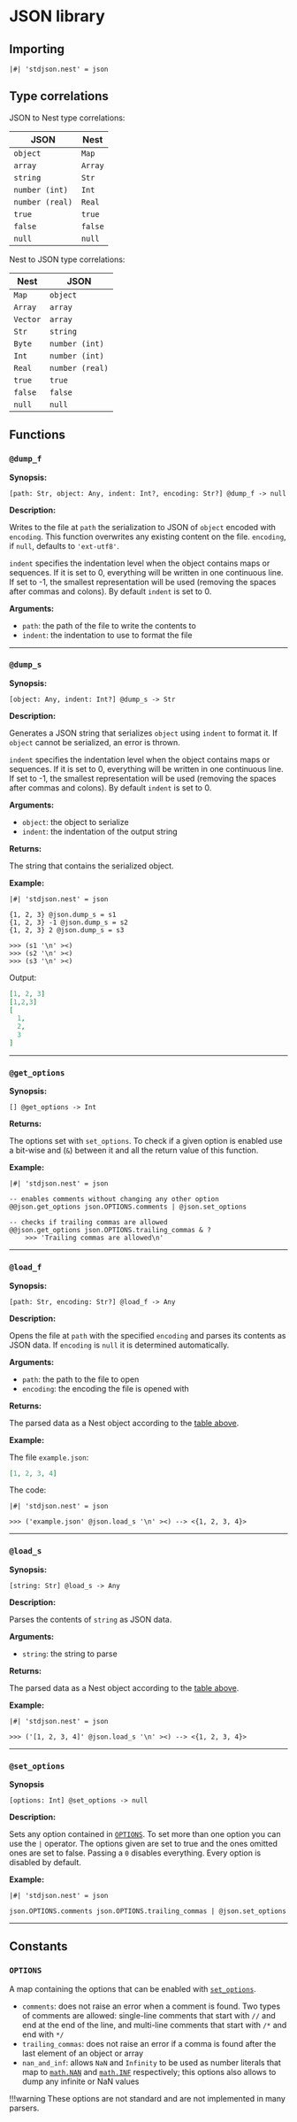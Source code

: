 # JSON library

## Importing

```nest
|#| 'stdjson.nest' = json
```

## Type correlations

JSON to Nest type correlations:

| JSON            | Nest    |
| --------------- | ------- |
| `object`        | `Map`   |
| `array`         | `Array` |
| `string`        | `Str`   |
| `number (int)`  | `Int`   |
| `number (real)` | `Real`  |
| `true`          | `true`  |
| `false`         | `false` |
| `null`          | `null`  |

Nest to JSON type correlations:

| Nest     | JSON            |
| -------- | --------------- |
| `Map`    | `object`        |
| `Array`  | `array`         |
| `Vector` | `array`         |
| `Str`    | `string`        |
| `Byte`   | `number (int)`  |
| `Int`    | `number (int)`  |
| `Real`   | `number (real)` |
| `true`   | `true`          |
| `false`  | `false`         |
| `null`   | `null`          |

## Functions

### `@dump_f`

**Synopsis:**

```nest
[path: Str, object: Any, indent: Int?, encoding: Str?] @dump_f -> null
```

**Description:**

Writes to the file at `path` the serialization to JSON of `object` encoded with
`encoding`. This function overwrites any existing content on the file.
`encoding`, if `null`, defaults to `'ext-utf8'`.

`indent` specifies the indentation level when the object contains maps or
sequences. If it is set to 0, everything will be written in one continuous line.
If set to -1, the smallest representation will be used (removing the spaces
after commas and colons). By default `indent` is set to 0.

**Arguments:**

- `path`: the path of the file to write the contents to
- `indent`: the indentation to use to format the file

---

### `@dump_s`

**Synopsis:**

```nest
[object: Any, indent: Int?] @dump_s -> Str
```

**Description:**

Generates a JSON string that serializes `object` using `indent` to format it.
If `object` cannot be serialized, an error is thrown.

`indent` specifies the indentation level when the object contains maps or
sequences. If it is set to 0, everything will be written in one continuous line.
If set to -1, the smallest representation will be used (removing the spaces
after commas and colons).
By default `indent` is set to 0.

**Arguments:**

- `object`: the object to serialize
- `indent`: the indentation of the output string

**Returns:**

The string that contains the serialized object.

**Example:**

```nest
|#| 'stdjson.nest' = json

{1, 2, 3} @json.dump_s = s1
{1, 2, 3} -1 @json.dump_s = s2
{1, 2, 3} 2 @json.dump_s = s3

>>> (s1 '\n' ><)
>>> (s2 '\n' ><)
>>> (s3 '\n' ><)
```

Output:

```json
[1, 2, 3]
[1,2,3]
[
  1,
  2,
  3
]
```

---

### `@get_options`

**Synopsis:**

```nest
[] @get_options -> Int
```

**Returns:**

The options set with `set_options`. To check if a given option is enabled use
a bit-wise and (`&`) between it and all the return value of this function.

**Example:**

```nest
|#| 'stdjson.nest' = json

-- enables comments without changing any other option
@@json.get_options json.OPTIONS.comments | @json.set_options

-- checks if trailing commas are allowed
@@json.get_options json.OPTIONS.trailing_commas & ?
    >>> 'Trailing commas are allowed\n'
```

---

### `@load_f`

**Synopsis:**

```nest
[path: Str, encoding: Str?] @load_f -> Any
```

**Description:**

Opens the file at `path` with the specified `encoding` and parses its contents
as JSON data. If `encoding` is `null` it is determined automatically.

**Arguments:**

- `path`: the path to the file to open
- `encoding`: the encoding the file is opened with

**Returns:**

The parsed data as a Nest object according to the
[table above](#type-correlations).

**Example:**

The file `example.json`:

```json
[1, 2, 3, 4]
```

The code:

```nest
|#| 'stdjson.nest' = json

>>> ('example.json' @json.load_s '\n' ><) --> <{1, 2, 3, 4}>
```

---

### `@load_s`

**Synopsis:**

```nest
[string: Str] @load_s -> Any
```

**Description:**

Parses the contents of `string` as JSON data.

**Arguments:**

- `string`: the string to parse

**Returns:**

The parsed data as a Nest object according to the
[table above](#type-correlations).

**Example:**

```nest
|#| 'stdjson.nest' = json

>>> ('[1, 2, 3, 4]' @json.load_s '\n' ><) --> <{1, 2, 3, 4}>
```

---

### `@set_options`

**Synopsis**

`[options: Int] @set_options -> null`

**Description:**

Sets any option contained in [`OPTIONS`](#options).
To set more than one option you can use the `|` operator. The options given are
set to true and the ones omitted ones are set to false. Passing a `0` disables
everything. Every option is disabled by default.

**Example:**

```nest
|#| 'stdjson.nest' = json

json.OPTIONS.comments json.OPTIONS.trailing_commas | @json.set_options
```

---

## Constants

### `OPTIONS`

A map containing the options that can be enabled with
[`set_options`](#set_options).

- `comments`: does not raise an error when a comment is found. Two types of
  comments are allowed: single-line comments that start with `//` and end at
  the end of the line, and multi-line comments that start with `/*` and end
  with `*/`
- `trailing_commas`: does not raise an error if a comma is found after the last
  element of an object or array
- `nan_and_inf`: allows `NaN` and `Infinity` to be used as number literals that
  map to [`math.NAN`](math_library.md#nan) and
  [`math.INF`](math_library.md#inf) respectively; this options also allows to
  dump any infinite or NaN values

!!!warning
    These options are not standard and are not implemented in many parsers.
